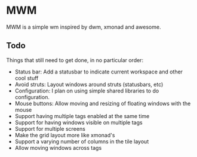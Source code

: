 MWM
===

MWM is a simple wm inspired by dwm, xmonad and awesome.

Todo
----

Things that still need to get done, in no particular order:

* Status bar: Add a statusbar to indicate current workspace and other cool stuff
* Avoid struts: Layout windows around struts (statusbars, etc)
* Configuration: I plan on using simple shared libraries to do configuration.
* Mouse buttons: Allow moving and resizing of floating windows with the mouse
* Support having multiple tags enabled at the same time
* Support for having windows visible on multiple tags
* Support for multiple screens
* Make the grid layout more like xmonad's
* Support a varying number of columns in the tile layout
* Allow moving windows across tags

